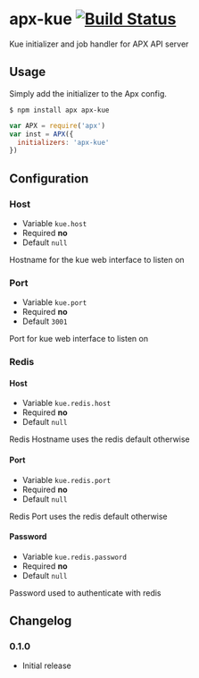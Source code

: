 apx-kue [![Build Status](https://travis-ci.org/snailjs/apx-kue.png?branch=master)](https://travis-ci.org/snailjs/apx-kue)
=======

Kue initializer and job handler for APX API server

## Usage

Simply add the initializer to the Apx config.

```
$ npm install apx apx-kue
```

```js
var APX = require('apx')
var inst = APX({
  initializers: 'apx-kue'
})
```

## Configuration

### Host
* Variable `kue.host`
* Required **no**
* Default `null`

Hostname for the kue web interface to listen on

### Port
* Variable `kue.port`
* Required **no**
* Default `3001`

Port for kue web interface to listen on

### Redis

#### Host
* Variable `kue.redis.host`
* Required **no**
* Default `null`

Redis Hostname uses the redis default otherwise

#### Port
* Variable `kue.redis.port`
* Required **no**
* Default `null`

Redis Port uses the redis default otherwise

#### Password
* Variable `kue.redis.password`
* Required **no**
* Default `null`

Password used to authenticate with redis

## Changelog

### 0.1.0
* Initial release
